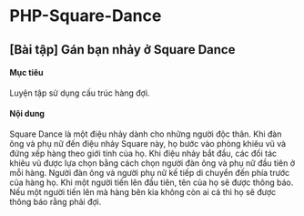 # PHP-Square-Dance

## [Bài tập] Gán bạn nhảy ở Square Dance

#### Mục tiêu

Luyện tập sử dụng cấu trúc hàng đợi.

#### Nội dung

Square Dance là một điệu nhảy dành cho những người độc thân. Khi đàn ông và phụ nữ đến điệu nhảy Square này, họ bước vào phòng khiêu vũ và đứng xếp hàng theo giới tính của họ. Khi điệu nhảy bắt đầu, các đối tác khiêu vũ được lựa chọn bằng cách chọn người đàn ông và phụ nữ đầu tiên ở mỗi hàng. Người đàn ông và người phụ nữ kế tiếp di chuyển đến phía trước của hàng họ. Khi một người tiến lên đầu tiên, tên của họ sẽ được thông báo. Nếu một người tiến lên mà hàng bên kia không còn ai cả thì họ sẽ được thông báo rằng phải đợi.


